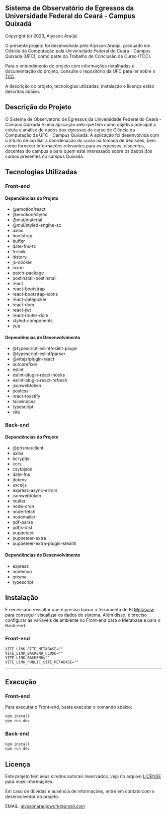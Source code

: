 ## Sistema de Observatório de Egressos da Universidade Federal do Ceará - Campus Quixadá

Copyright (c) 2023, Alysson Araújo

O presente projeto foi desenvolvido pelo Alysson Araújo, graduado em Ciência da Computação pela Universidade Federal do Ceará - Campus Quixadá (UFC), como parte do Trabalho de Conclusão de Curso (TCC).

Para o entendimento do projeto com informações detalhadas e documentação do projeto, consulte o repositório da UFC para ler sobre o [TCC](https://repositorio.ufc.br/handle/riufc/75544).

A descrição do projeto, tecnologias utilizadas, instalação e licença estão descritas abaixo.

## Descrição do Projeto

O Sistema de Observatório de Egressos da Universidade Federal do Ceará - Campus Quixadá é uma aplicação web que tem como objetivo principal a coleta e análise de dados dos egressos do curso de Ciência da Computação da UFC - Campus Quixadá. A aplicação foi desenvolvida com o intuito de auxiliar a coordenação do curso na tomada de decisões, bem como fornecer informações relevantes para os egressos, discentes, docentes do campus e para quem está interessado sobre os dados dos cursos presentes no campus Quixadá.

## Tecnologias Utilizadas

### Front-end

#### Dependências do Projeto

- @emotion/react
- @emotion/styled
- @mui/material
- @mui/styled-engine-sc
- axios
- bootstrap
- buffer
- date-fns-tz
- formik
- history
- js-cookie
- luxon
- patch-package
- postinstall-postinstall
- react
- react-bootstrap
- react-bootstrap-icons
- react-datepicker
- react-dom
- react-jwt
- react-router-dom
- styled-components
- yup

#### Dependências de Desenvolvimento

- @typescript-eslint/eslint-plugin
- @typescript-eslint/parser
- @vitejs/plugin-react
- autoprefixer
- eslint
- eslint-plugin-react-hooks
- eslint-plugin-react-refresh
- jsonwebtoken
- postcss
- react-toastify
- tailwindcss
- typescript
- vite

### Back-end

#### Dependências do Projeto

- @prisma/client
- axios
- bcryptjs
- cors
- csvtojson
- date-fns
- dotenv
- exceljs
- express-async-errors
- jsonwebtoken
- multer
- node-cron
- node-fetch
- nodemailer
- pdf-parse
- pdfjs-dist
- puppeteer
- puppeteer-extra
- puppeteer-extra-plugin-stealth

#### Dependências de Desenvolvimento

- express
- nodemon
- prisma
- typescript

## Instalação

É necessário ressaltar que é preciso baixar a ferramenta de BI [Metabase](https://www.metabase.com/) para conseguir visualizar os dados do sistema.
Além disso, é preciso configurar as variaveis de ambiente no Front-end para o Metabase e para o Back-end.

### Front-end
   ```env
   VITE_LINK_SITE_METABASE=""
   VITE_LINK_BACKEND_CLOUD=""
   VITE_LINK_BACKEND=""
   VITE_LINK_PUBLIC_SITE_METABASE=""
   ```

---

## Execução

### Front-end

Para executar o Front-end, basta executar o comando abaixo:

```bash
npm install
npm run dev
```

### Back-end

```bash
npm install
npm run dev
```


## Licença

Este projeto tem seus direitos autorais reservados, veja no arquivo [LICENSE](./LICENSE) para mais informações.


Em caso de dúvidas e ausência de informações, entre em contato com o desenvolvedor do projeto. 

EMAIL: alyssonaraujowork@gmail.com